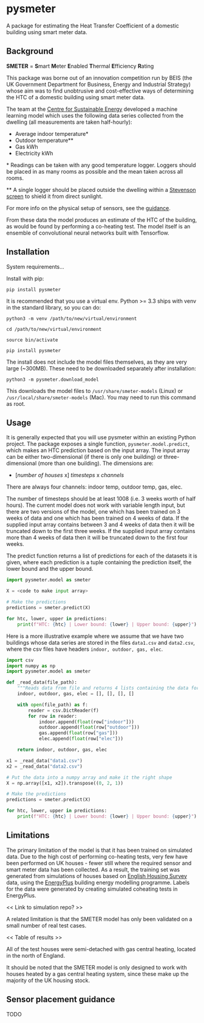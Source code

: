 # pysmeter

A package for estimating the Heat Transfer Coefficient of a domestic building using smart meter data.

## Background

**SMETER** = **S**mart **M**eter **E**nabled **T**hermal **E**fficiency **R**ating

This package was borne out of an innovation competition run by BEIS (the UK Government Department for Business, Energy and Industrial Strategy) whose aim was to find unobtrusive and cost-effective ways of determining the HTC of a domestic building using smart meter data.

The team at the [Centre for Sustainable Energy](https://cse.org.uk) developed a machine learning model which uses the following data series collected from the dwelling (all measurements are taken half-hourly):

- Average indoor temperature*
- Outdoor temperature**
- Gas kWh
- Electricity kWh

\* Readings can be taken with any good temperature logger. Loggers should be placed in as many rooms as possible and the mean taken across all rooms.

\*\* A single logger should be placed outside the dwelling within a [Stevenson screen](https://en.wikipedia.org/wiki/Stevenson_screen) to shield it from direct sunlight.

For more info on the physical setup of sensors, see the [guidance](#sensor-placement-guidance).

From these data the model produces an estimate of the HTC of the building, as would be found by performing a co-heating test. The model itself is an ensemble of convolutional neural networks built with Tensorflow.

## Installation

System requirements...

Install with pip:
```
pip install pysmeter
```

It is recommended that you use a virtual env. Python >= 3.3 ships with venv in the standard library, so you can do:
```
python3 -m venv /path/to/new/virtual/environment
```
```
cd /path/to/new/virtual/environment
```
```
source bin/activate
```
```
pip install pysmeter
```

The install does not include the model files themselves, as they are very large (~300MB). These need to be downloaded separately after installation:
```
python3 -m pysmeter.download_model
```

This downloads the model files to `/usr/share/smeter-models` (Linux) or `/usr/local/share/smeter-models` (Mac).
You may need to run this command as root.

## Usage

It is generally expected that you will use pysmeter within an existing Python project. The package exposes a single function, `pysmeter.model.predict`, which makes an HTC prediction based on the input array. The input array can be either two-dimensional (if there is only one building) or three-dimensional (more than one building). The dimensions are:

 - [_number of houses_ x] _timesteps_ x _channels_

There are always four channels: indoor temp, outdoor temp, gas, elec.

The number of timesteps should be at least 1008 (i.e. 3 weeks worth of half hours). The current model does not work with variable length input, but there are two versions of the model, one which has been trained on 3 weeks of data and one which has been trained on 4 weeks of data. If the supplied input array contains between 3 and 4 weeks of data then it will be truncated down to the first three weeks. If the supplied input array contains more than 4 weeks of data then it will be truncated down to the first four weeks.

The predict function returns a list of predictions for each of the datasets it is given, where each prediction is a tuple containing the prediction itself, the lower bound and the upper bound.

```python
import pysmeter.model as smeter

X = <code to make input array>

# Make the predictions
predictions = smeter.predict(X)

for htc, lower, upper in predictions:
    print(f"HTC: {htc} | Lower bound: {lower} | Upper bound: {upper}")
```

Here is a more illustrative example where we assume that we have two buildings whose data series are stored in the files `data1.csv` and `data2.csv`, where the csv files have headers `indoor, outdoor, gas, elec`.
```python
import csv
import numpy as np
import pysmeter.model as smeter

def _read_data(file_path):
    """Reads data from file and returns 4 lists containing the data for each channel."""
    indoor, outdoor, gas, elec = [], [], [], []

    with open(file_path) as f:
        reader = csv.DictReader(f)
        for row in reader:
            indoor.append(float(row["indoor"]))
            outdoor.append(float(row["outdoor"]))
            gas.append(float(row["gas"]))
            elec.append(float(row["elec"]))

    return indoor, outdoor, gas, elec

x1 = _read_data("data1.csv")
x2 = _read_data("data2.csv")

# Put the data into a numpy array and make it the right shape
X = np.array([x1, x2]).transpose((0, 2, 1))

# Make the predictions
predictions = smeter.predict(X)

for htc, lower, upper in predictions:
    print(f"HTC: {htc} | Lower bound: {lower} | Upper bound: {upper}")
```

## Limitations

The primary limitation of the model is that it has been trained on simulated data. Due to the high cost of performing co-heating tests, very few have been performed on UK houses - fewer still where the required sensor and smart meter data has been collected. As a result, the training set was generated from simulations of houses based on [English Housing Survey](https://www.gov.uk/government/collections/english-housing-survey) data, using the [EnergyPlus](https://energyplus.net/) building energy modelling programme. Labels for the data were generated by creating simulated coheating tests in EnergyPlus.

<< Link to simulation repo? >>

A related limitation is that the SMETER model has only been validated on a small number of real test cases.

<< Table of results >>

All of the test houses were semi-detached with gas central heating, located in the north of England.

It should be noted that the SMETER model is only designed to work with houses heated by a gas central heating system, since these make up the majority of the UK housing stock.



## Sensor placement guidance

TODO
